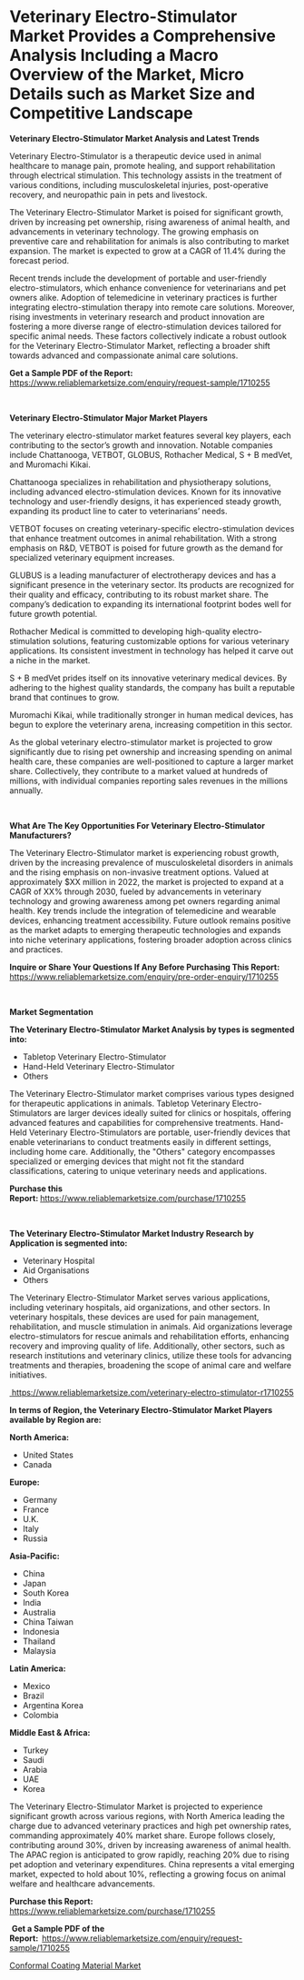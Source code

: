 <p><h1>Veterinary Electro-Stimulator Market Provides a Comprehensive Analysis Including a Macro Overview of the Market, Micro Details such as Market Size and Competitive Landscape</h1></p><p><strong>Veterinary Electro-Stimulator Market Analysis and Latest Trends</strong></p>
<p><p>Veterinary Electro-Stimulator is a therapeutic device used in animal healthcare to manage pain, promote healing, and support rehabilitation through electrical stimulation. This technology assists in the treatment of various conditions, including musculoskeletal injuries, post-operative recovery, and neuropathic pain in pets and livestock.</p><p>The Veterinary Electro-Stimulator Market is poised for significant growth, driven by increasing pet ownership, rising awareness of animal health, and advancements in veterinary technology. The growing emphasis on preventive care and rehabilitation for animals is also contributing to market expansion. The market is expected to grow at a CAGR of 11.4% during the forecast period. </p><p>Recent trends include the development of portable and user-friendly electro-stimulators, which enhance convenience for veterinarians and pet owners alike. Adoption of telemedicine in veterinary practices is further integrating electro-stimulation therapy into remote care solutions. Moreover, rising investments in veterinary research and product innovation are fostering a more diverse range of electro-stimulation devices tailored for specific animal needs. These factors collectively indicate a robust outlook for the Veterinary Electro-Stimulator Market, reflecting a broader shift towards advanced and compassionate animal care solutions.</p></p>
<p><strong>Get a Sample PDF of the Report:&nbsp;</strong> <a href="https://www.reliablemarketsize.com/enquiry/request-sample/1710255?utm_campaign=1879&utm_medium=2&utm_source=Github&utm_content=ia&utm_term=10012025&utm_id=veterinary-electro-stimulator">https://www.reliablemarketsize.com/enquiry/request-sample/1710255</a></p>
<p>&nbsp;</p>
<p><strong>Veterinary Electro-Stimulator Major Market Players</strong></p>
<p><p>The veterinary electro-stimulator market features several key players, each contributing to the sector’s growth and innovation. Notable companies include Chattanooga, VETBOT, GLOBUS, Rothacher Medical, S + B medVet, and Muromachi Kikai. </p><p>Chattanooga specializes in rehabilitation and physiotherapy solutions, including advanced electro-stimulation devices. Known for its innovative technology and user-friendly designs, it has experienced steady growth, expanding its product line to cater to veterinarians’ needs.</p><p>VETBOT focuses on creating veterinary-specific electro-stimulation devices that enhance treatment outcomes in animal rehabilitation. With a strong emphasis on R&D, VETBOT is poised for future growth as the demand for specialized veterinary equipment increases.</p><p>GLUBUS is a leading manufacturer of electrotherapy devices and has a significant presence in the veterinary sector. Its products are recognized for their quality and efficacy, contributing to its robust market share. The company’s dedication to expanding its international footprint bodes well for future growth potential.</p><p>Rothacher Medical is committed to developing high-quality electro-stimulation solutions, featuring customizable options for various veterinary applications. Its consistent investment in technology has helped it carve out a niche in the market.</p><p>S + B medVet prides itself on its innovative veterinary medical devices. By adhering to the highest quality standards, the company has built a reputable brand that continues to grow.</p><p>Muromachi Kikai, while traditionally stronger in human medical devices, has begun to explore the veterinary arena, increasing competition in this sector. </p><p>As the global veterinary electro-stimulator market is projected to grow significantly due to rising pet ownership and increasing spending on animal health care, these companies are well-positioned to capture a larger market share. Collectively, they contribute to a market valued at hundreds of millions, with individual companies reporting sales revenues in the millions annually.</p></p>
<p>&nbsp;</p>
<p><strong>What Are The Key Opportunities For Veterinary Electro-Stimulator Manufacturers?</strong></p>
<p><p>The Veterinary Electro-Stimulator market is experiencing robust growth, driven by the increasing prevalence of musculoskeletal disorders in animals and the rising emphasis on non-invasive treatment options. Valued at approximately $XX million in 2022, the market is projected to expand at a CAGR of XX% through 2030, fueled by advancements in veterinary technology and growing awareness among pet owners regarding animal health. Key trends include the integration of telemedicine and wearable devices, enhancing treatment accessibility. Future outlook remains positive as the market adapts to emerging therapeutic technologies and expands into niche veterinary applications, fostering broader adoption across clinics and practices.</p></p>
<p><strong>Inquire or Share Your Questions If Any Before Purchasing This Report:</strong> <a href="https://www.reliablemarketsize.com/enquiry/pre-order-enquiry/1710255?utm_campaign=1879&utm_medium=2&utm_source=Github&utm_content=ia&utm_term=10012025&utm_id=veterinary-electro-stimulator">https://www.reliablemarketsize.com/enquiry/pre-order-enquiry/1710255</a></p>
<p>&nbsp;</p>
<p><strong>Market Segmentation</strong></p>
<p><strong>The Veterinary Electro-Stimulator Market Analysis by types is segmented into:</strong></p>
<p><ul><li>Tabletop Veterinary Electro-Stimulator</li><li>Hand-Held Veterinary Electro-Stimulator</li><li>Others</li></ul></p>
<p><p>The Veterinary Electro-Stimulator market comprises various types designed for therapeutic applications in animals. Tabletop Veterinary Electro-Stimulators are larger devices ideally suited for clinics or hospitals, offering advanced features and capabilities for comprehensive treatments. Hand-Held Veterinary Electro-Stimulators are portable, user-friendly devices that enable veterinarians to conduct treatments easily in different settings, including home care. Additionally, the "Others" category encompasses specialized or emerging devices that might not fit the standard classifications, catering to unique veterinary needs and applications.</p></p>
<p><strong>Purchase this Report:&nbsp;</strong><a href="https://www.reliablemarketsize.com/purchase/1710255?utm_campaign=1879&utm_medium=2&utm_source=Github&utm_content=ia&utm_term=10012025&utm_id=veterinary-electro-stimulator">https://www.reliablemarketsize.com/purchase/1710255</a></p>
<p>&nbsp;</p>
<p><strong>The Veterinary Electro-Stimulator Market Industry Research by Application is segmented into:</strong></p>
<p><ul><li>Veterinary Hospital</li><li>Aid Organisations</li><li>Others</li></ul></p>
<p><p>The Veterinary Electro-Stimulator Market serves various applications, including veterinary hospitals, aid organizations, and other sectors. In veterinary hospitals, these devices are used for pain management, rehabilitation, and muscle stimulation in animals. Aid organizations leverage electro-stimulators for rescue animals and rehabilitation efforts, enhancing recovery and improving quality of life. Additionally, other sectors, such as research institutions and veterinary clinics, utilize these tools for advancing treatments and therapies, broadening the scope of animal care and welfare initiatives.</p></p>
<p><a href="https://www.reliablemarketsize.com/veterinary-electro-stimulator-r1710255?utm_campaign=1879&utm_medium=2&utm_source=Github&utm_content=ia&utm_term=10012025&utm_id=veterinary-electro-stimulator">&nbsp;https://www.reliablemarketsize.com/veterinary-electro-stimulator-r1710255</a></p>
<p><strong>In terms of Region, the Veterinary Electro-Stimulator Market Players available by Region are:</strong></p>
<p>
    <p> <strong> North America: </strong>
        <ul>
            <li>United States</li>
            <li>Canada</li>
        </ul>
        </p> 
    <p> <strong> Europe: </strong>
        <ul>
            <li>Germany</li>
            <li>France</li>
            <li>U.K.</li>
            <li>Italy</li>
            <li>Russia</li>
        </ul>
        </p> 
    <p> <strong> Asia-Pacific: </strong>
        <ul>
            <li>China</li>
            <li>Japan</li>
            <li>South Korea</li>
            <li>India</li>
            <li>Australia</li>
            <li>China Taiwan</li>
            <li>Indonesia</li>
            <li>Thailand</li>
            <li>Malaysia</li>
        </ul>
        </p> 
    <p> <strong> Latin America: </strong>
        <ul>
            <li>Mexico</li>
            <li>Brazil</li>
            <li>Argentina Korea</li>
            <li>Colombia</li>
        </ul>
        </p> 
    <p> <strong> Middle East & Africa: </strong>
        <ul>
            <li>Turkey</li>
            <li>Saudi</li>
            <li>Arabia</li>
            <li>UAE</li>
            <li>Korea</li>
        </ul>
    </p>
    </p>
<p><p>The Veterinary Electro-Stimulator Market is projected to experience significant growth across various regions, with North America leading the charge due to advanced veterinary practices and high pet ownership rates, commanding approximately 40% market share. Europe follows closely, contributing around 30%, driven by increasing awareness of animal health. The APAC region is anticipated to grow rapidly, reaching 20% due to rising pet adoption and veterinary expenditures. China represents a vital emerging market, expected to hold about 10%, reflecting a growing focus on animal welfare and healthcare advancements.</p></p>
<p><strong>Purchase this Report: </strong><a href="https://www.reliablemarketsize.com/purchase/1710255?utm_campaign=1879&utm_medium=2&utm_source=Github&utm_content=ia&utm_term=10012025&utm_id=veterinary-electro-stimulator">https://www.reliablemarketsize.com/purchase/1710255</a></p>
<p>&nbsp;<strong>Get a Sample PDF of the Report:&nbsp;&nbsp;</strong><a href="https://www.reliablemarketsize.com/enquiry/request-sample/1710255?utm_campaign=1879&utm_medium=2&utm_source=Github&utm_content=ia&utm_term=10012025&utm_id=veterinary-electro-stimulator">https://www.reliablemarketsize.com/enquiry/request-sample/1710255</a></p>
<p><strong></strong></p>
<p><p><a href="https://github.com/FassouRP/Market-Research-Report-List-6/blob/main/conformal-coating-material-market.md?utm_campaign=1879&utm_medium=2&utm_source=Github&utm_content=ia&utm_term=10012025&utm_id=veterinary-electro-stimulator">Conformal Coating Material Market</a></p></p>